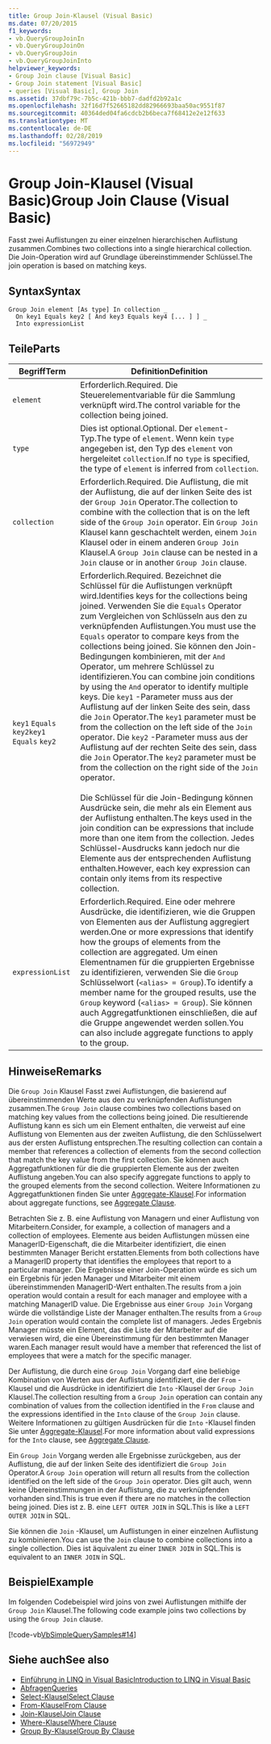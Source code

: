 ```yaml
---
title: Group Join-Klausel (Visual Basic)
ms.date: 07/20/2015
f1_keywords:
- vb.QueryGroupJoinIn
- vb.QueryGroupJoinOn
- vb.QueryGroupJoin
- vb.QueryGroupJoinInto
helpviewer_keywords:
- Group Join clause [Visual Basic]
- Group Join statement [Visual Basic]
- queries [Visual Basic], Group Join
ms.assetid: 37dbf79c-7b5c-421b-bbb7-dadfd2b92a1c
ms.openlocfilehash: 32f16d7f52665182dd82966693baa50ac9551f87
ms.sourcegitcommit: 40364ded04fa6cdcb2b6beca7f68412e2e12f633
ms.translationtype: MT
ms.contentlocale: de-DE
ms.lasthandoff: 02/28/2019
ms.locfileid: "56972949"
---
```

# <a name="group-join-clause-visual-basic"></a><span data-ttu-id="9b67c-102">Group Join-Klausel (Visual Basic)</span><span class="sxs-lookup"><span data-stu-id="9b67c-102">Group Join Clause (Visual Basic)</span></span>
<span data-ttu-id="9b67c-103">Fasst zwei Auflistungen zu einer einzelnen hierarchischen Auflistung zusammen.</span><span class="sxs-lookup"><span data-stu-id="9b67c-103">Combines two collections into a single hierarchical collection.</span></span> <span data-ttu-id="9b67c-104">Die Join-Operation wird auf Grundlage übereinstimmender Schlüssel.</span><span class="sxs-lookup"><span data-stu-id="9b67c-104">The join operation is based on matching keys.</span></span>  
  
## <a name="syntax"></a><span data-ttu-id="9b67c-105">Syntax</span><span class="sxs-lookup"><span data-stu-id="9b67c-105">Syntax</span></span>  
  
```  
Group Join element [As type] In collection _  
  On key1 Equals key2 [ And key3 Equals key4 [... ] ] _  
  Into expressionList  
```  
  
## <a name="parts"></a><span data-ttu-id="9b67c-106">Teile</span><span class="sxs-lookup"><span data-stu-id="9b67c-106">Parts</span></span>  
  
|<span data-ttu-id="9b67c-107">Begriff</span><span class="sxs-lookup"><span data-stu-id="9b67c-107">Term</span></span>|<span data-ttu-id="9b67c-108">Definition</span><span class="sxs-lookup"><span data-stu-id="9b67c-108">Definition</span></span>|  
|---|---|  
|`element`|<span data-ttu-id="9b67c-109">Erforderlich.</span><span class="sxs-lookup"><span data-stu-id="9b67c-109">Required.</span></span> <span data-ttu-id="9b67c-110">Die Steuerelementvariable für die Sammlung verknüpft wird.</span><span class="sxs-lookup"><span data-stu-id="9b67c-110">The control variable for the collection being joined.</span></span>|  
|`type`|<span data-ttu-id="9b67c-111">Dies ist optional.</span><span class="sxs-lookup"><span data-stu-id="9b67c-111">Optional.</span></span> <span data-ttu-id="9b67c-112">Der `element`-Typ.</span><span class="sxs-lookup"><span data-stu-id="9b67c-112">The type of `element`.</span></span> <span data-ttu-id="9b67c-113">Wenn kein `type` angegeben ist, den Typ des `element` von hergeleitet `collection`.</span><span class="sxs-lookup"><span data-stu-id="9b67c-113">If no `type` is specified, the type of `element` is inferred from `collection`.</span></span>|  
|`collection`|<span data-ttu-id="9b67c-114">Erforderlich.</span><span class="sxs-lookup"><span data-stu-id="9b67c-114">Required.</span></span> <span data-ttu-id="9b67c-115">Die Auflistung, die mit der Auflistung, die auf der linken Seite des ist der `Group Join` Operator.</span><span class="sxs-lookup"><span data-stu-id="9b67c-115">The collection to combine with the collection that is on the left side of the `Group Join` operator.</span></span> <span data-ttu-id="9b67c-116">Ein `Group Join` Klausel kann geschachtelt werden, einem `Join` Klausel oder in einem anderen `Group Join` Klausel.</span><span class="sxs-lookup"><span data-stu-id="9b67c-116">A `Group Join` clause can be nested in a `Join` clause or in another `Group Join` clause.</span></span>|  
|<span data-ttu-id="9b67c-117">`key1` `Equals` `key2`</span><span class="sxs-lookup"><span data-stu-id="9b67c-117">`key1` `Equals` `key2`</span></span>|<span data-ttu-id="9b67c-118">Erforderlich.</span><span class="sxs-lookup"><span data-stu-id="9b67c-118">Required.</span></span> <span data-ttu-id="9b67c-119">Bezeichnet die Schlüssel für die Auflistungen verknüpft wird.</span><span class="sxs-lookup"><span data-stu-id="9b67c-119">Identifies keys for the collections being joined.</span></span> <span data-ttu-id="9b67c-120">Verwenden Sie die `Equals` Operator zum Vergleichen von Schlüsseln aus den zu verknüpfenden Auflistungen.</span><span class="sxs-lookup"><span data-stu-id="9b67c-120">You must use the `Equals` operator to compare keys from the collections being joined.</span></span> <span data-ttu-id="9b67c-121">Sie können den Join-Bedingungen kombinieren, mit der `And` Operator, um mehrere Schlüssel zu identifizieren.</span><span class="sxs-lookup"><span data-stu-id="9b67c-121">You can combine join conditions by using the `And` operator to identify multiple keys.</span></span> <span data-ttu-id="9b67c-122">Die `key1` -Parameter muss aus der Auflistung auf der linken Seite des sein, dass die `Join` Operator.</span><span class="sxs-lookup"><span data-stu-id="9b67c-122">The `key1` parameter must be from the collection on the left side of the `Join` operator.</span></span> <span data-ttu-id="9b67c-123">Die `key2` -Parameter muss aus der Auflistung auf der rechten Seite des sein, dass die `Join` Operator.</span><span class="sxs-lookup"><span data-stu-id="9b67c-123">The `key2` parameter must be from the collection on the right side of the `Join` operator.</span></span><br /><br /> <span data-ttu-id="9b67c-124">Die Schlüssel für die Join-Bedingung können Ausdrücke sein, die mehr als ein Element aus der Auflistung enthalten.</span><span class="sxs-lookup"><span data-stu-id="9b67c-124">The keys used in the join condition can be expressions that include more than one item from the collection.</span></span> <span data-ttu-id="9b67c-125">Jedes Schlüssel-Ausdrucks kann jedoch nur die Elemente aus der entsprechenden Auflistung enthalten.</span><span class="sxs-lookup"><span data-stu-id="9b67c-125">However, each key expression can contain only items from its respective collection.</span></span>|  
|`expressionList`|<span data-ttu-id="9b67c-126">Erforderlich.</span><span class="sxs-lookup"><span data-stu-id="9b67c-126">Required.</span></span> <span data-ttu-id="9b67c-127">Eine oder mehrere Ausdrücke, die identifizieren, wie die Gruppen von Elementen aus der Auflistung aggregiert werden.</span><span class="sxs-lookup"><span data-stu-id="9b67c-127">One or more expressions that identify how the groups of elements from the collection are aggregated.</span></span> <span data-ttu-id="9b67c-128">Um einen Elementnamen für die gruppierten Ergebnisse zu identifizieren, verwenden Sie die `Group` Schlüsselwort (`<alias> = Group`).</span><span class="sxs-lookup"><span data-stu-id="9b67c-128">To identify a member name for the grouped results, use the `Group` keyword (`<alias> = Group`).</span></span> <span data-ttu-id="9b67c-129">Sie können auch Aggregatfunktionen einschließen, die auf die Gruppe angewendet werden sollen.</span><span class="sxs-lookup"><span data-stu-id="9b67c-129">You can also include aggregate functions to apply to the group.</span></span>|  
  
## <a name="remarks"></a><span data-ttu-id="9b67c-130">Hinweise</span><span class="sxs-lookup"><span data-stu-id="9b67c-130">Remarks</span></span>  
 <span data-ttu-id="9b67c-131">Die `Group Join` Klausel Fasst zwei Auflistungen, die basierend auf übereinstimmenden Werte aus den zu verknüpfenden Auflistungen zusammen.</span><span class="sxs-lookup"><span data-stu-id="9b67c-131">The `Group Join` clause combines two collections based on matching key values from the collections being joined.</span></span> <span data-ttu-id="9b67c-132">Die resultierende Auflistung kann es sich um ein Element enthalten, die verweist auf eine Auflistung von Elementen aus der zweiten Auflistung, die den Schlüsselwert aus der ersten Auflistung entsprechen.</span><span class="sxs-lookup"><span data-stu-id="9b67c-132">The resulting collection can contain a member that references a collection of elements from the second collection that match the key value from the first collection.</span></span> <span data-ttu-id="9b67c-133">Sie können auch Aggregatfunktionen für die die gruppierten Elemente aus der zweiten Auflistung angeben.</span><span class="sxs-lookup"><span data-stu-id="9b67c-133">You can also specify aggregate functions to apply to the grouped elements from the second collection.</span></span> <span data-ttu-id="9b67c-134">Weitere Informationen zu Aggregatfunktionen finden Sie unter [Aggregate-Klausel](../../../visual-basic/language-reference/queries/aggregate-clause.md).</span><span class="sxs-lookup"><span data-stu-id="9b67c-134">For information about aggregate functions, see [Aggregate Clause](../../../visual-basic/language-reference/queries/aggregate-clause.md).</span></span>  
  
 <span data-ttu-id="9b67c-135">Betrachten Sie z. B. eine Auflistung von Managern und einer Auflistung von Mitarbeitern.</span><span class="sxs-lookup"><span data-stu-id="9b67c-135">Consider, for example, a collection of managers and a collection of employees.</span></span> <span data-ttu-id="9b67c-136">Elemente aus beiden Auflistungen müssen eine ManagerID-Eigenschaft, die die Mitarbeiter identifiziert, die einen bestimmten Manager Bericht erstatten.</span><span class="sxs-lookup"><span data-stu-id="9b67c-136">Elements from both collections have a ManagerID property that identifies the employees that report to a particular manager.</span></span> <span data-ttu-id="9b67c-137">Die Ergebnisse einer Join-Operation würde es sich um ein Ergebnis für jeden Manager und Mitarbeiter mit einem übereinstimmenden ManagerID-Wert enthalten.</span><span class="sxs-lookup"><span data-stu-id="9b67c-137">The results from a join operation would contain a result for each manager and employee with a matching ManagerID value.</span></span> <span data-ttu-id="9b67c-138">Die Ergebnisse aus einer `Group Join` Vorgang würde die vollständige Liste der Manager enthalten.</span><span class="sxs-lookup"><span data-stu-id="9b67c-138">The results from a `Group Join` operation would contain the complete list of managers.</span></span> <span data-ttu-id="9b67c-139">Jedes Ergebnis Manager müsste ein Element, das die Liste der Mitarbeiter auf die verwiesen wird, die eine Übereinstimmung für den bestimmten Manager waren.</span><span class="sxs-lookup"><span data-stu-id="9b67c-139">Each manager result would have a member that referenced the list of employees that were a match for the specific manager.</span></span>  
  
 <span data-ttu-id="9b67c-140">Der Auflistung, die durch eine `Group Join` Vorgang darf eine beliebige Kombination von Werten aus der Auflistung identifiziert, die der `From` -Klausel und die Ausdrücke in identifiziert die `Into` -Klausel der `Group Join` Klausel.</span><span class="sxs-lookup"><span data-stu-id="9b67c-140">The collection resulting from a `Group Join` operation can contain any combination of values from the collection identified in the `From` clause and the expressions identified in the `Into` clause of the `Group Join` clause.</span></span> <span data-ttu-id="9b67c-141">Weitere Informationen zu gültigen Ausdrücken für die `Into` -Klausel finden Sie unter [Aggregate-Klausel](../../../visual-basic/language-reference/queries/aggregate-clause.md).</span><span class="sxs-lookup"><span data-stu-id="9b67c-141">For more information about valid expressions for the `Into` clause, see [Aggregate Clause](../../../visual-basic/language-reference/queries/aggregate-clause.md).</span></span>  
  
 <span data-ttu-id="9b67c-142">Ein `Group Join` Vorgang werden alle Ergebnisse zurückgeben, aus der Auflistung, die auf der linken Seite des identifiziert die `Group Join` Operator.</span><span class="sxs-lookup"><span data-stu-id="9b67c-142">A `Group Join` operation will return all results from the collection identified on the left side of the `Group Join` operator.</span></span> <span data-ttu-id="9b67c-143">Dies gilt auch, wenn keine Übereinstimmungen in der Auflistung, die zu verknüpfenden vorhanden sind.</span><span class="sxs-lookup"><span data-stu-id="9b67c-143">This is true even if there are no matches in the collection being joined.</span></span> <span data-ttu-id="9b67c-144">Dies ist z. B. eine `LEFT OUTER JOIN` in SQL.</span><span class="sxs-lookup"><span data-stu-id="9b67c-144">This is like a `LEFT OUTER JOIN` in SQL.</span></span>  
  
 <span data-ttu-id="9b67c-145">Sie können die `Join` -Klausel, um Auflistungen in einer einzelnen Auflistung zu kombinieren.</span><span class="sxs-lookup"><span data-stu-id="9b67c-145">You can use the `Join` clause to combine collections into a single collection.</span></span> <span data-ttu-id="9b67c-146">Dies ist äquivalent zu einer `INNER JOIN` in SQL.</span><span class="sxs-lookup"><span data-stu-id="9b67c-146">This is equivalent to an `INNER JOIN` in SQL.</span></span>  
  
## <a name="example"></a><span data-ttu-id="9b67c-147">Beispiel</span><span class="sxs-lookup"><span data-stu-id="9b67c-147">Example</span></span>  
 <span data-ttu-id="9b67c-148">Im folgenden Codebeispiel wird joins von zwei Auflistungen mithilfe der `Group Join` Klausel.</span><span class="sxs-lookup"><span data-stu-id="9b67c-148">The following code example joins two collections by using the `Group Join` clause.</span></span>  
  
 [!code-vb[VbSimpleQuerySamples#14](~/samples/snippets/visualbasic/VS_Snippets_VBCSharp/VbSimpleQuerySamples/VB/QuerySamples1.vb#14)]  
  
## <a name="see-also"></a><span data-ttu-id="9b67c-149">Siehe auch</span><span class="sxs-lookup"><span data-stu-id="9b67c-149">See also</span></span>
- [<span data-ttu-id="9b67c-150">Einführung in LINQ in Visual Basic</span><span class="sxs-lookup"><span data-stu-id="9b67c-150">Introduction to LINQ in Visual Basic</span></span>](../../../visual-basic/programming-guide/language-features/linq/introduction-to-linq.md)
- [<span data-ttu-id="9b67c-151">Abfragen</span><span class="sxs-lookup"><span data-stu-id="9b67c-151">Queries</span></span>](../../../visual-basic/language-reference/queries/index.md)
- [<span data-ttu-id="9b67c-152">Select-Klausel</span><span class="sxs-lookup"><span data-stu-id="9b67c-152">Select Clause</span></span>](../../../visual-basic/language-reference/queries/select-clause.md)
- [<span data-ttu-id="9b67c-153">From-Klausel</span><span class="sxs-lookup"><span data-stu-id="9b67c-153">From Clause</span></span>](../../../visual-basic/language-reference/queries/from-clause.md)
- [<span data-ttu-id="9b67c-154">Join-Klausel</span><span class="sxs-lookup"><span data-stu-id="9b67c-154">Join Clause</span></span>](../../../visual-basic/language-reference/queries/join-clause.md)
- [<span data-ttu-id="9b67c-155">Where-Klausel</span><span class="sxs-lookup"><span data-stu-id="9b67c-155">Where Clause</span></span>](../../../visual-basic/language-reference/queries/where-clause.md)
- [<span data-ttu-id="9b67c-156">Group By-Klausel</span><span class="sxs-lookup"><span data-stu-id="9b67c-156">Group By Clause</span></span>](../../../visual-basic/language-reference/queries/group-by-clause.md)
